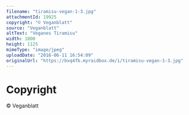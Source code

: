 ```yaml
---
filename: "tiramisu-vegan-1-3.jpg"
attachmentId: 19925
copyright: "© Veganblatt"
source: "Veganblatt"
altText: "Veganes Tiramisu"
width: 1800
height: 1125
mimeType: "image/jpeg"
uploadDate: "2016-06-11 16:54:09"
originalUrl: "https://bxq4fb.myraidbox.de/i/tiramisu-vegan-1-3.jpg"
---
```


# Copyright

© Veganblatt
